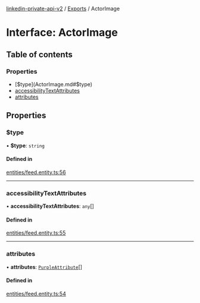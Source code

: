 [linkedin-private-api-v2](../README.md) / [Exports](../modules.md) / ActorImage

# Interface: ActorImage

## Table of contents

### Properties

- [$type](ActorImage.md#$type)
- [accessibilityTextAttributes](ActorImage.md#accessibilitytextattributes)
- [attributes](ActorImage.md#attributes)

## Properties

### $type

• **$type**: `string`

#### Defined in

[entities/feed.entity.ts:56](https://github.com/akash-gupt/linkedin-private-api/blob/db337d2/src/entities/feed.entity.ts#L56)

___

### accessibilityTextAttributes

• **accessibilityTextAttributes**: `any`[]

#### Defined in

[entities/feed.entity.ts:55](https://github.com/akash-gupt/linkedin-private-api/blob/db337d2/src/entities/feed.entity.ts#L55)

___

### attributes

• **attributes**: [`PurpleAttribute`](PurpleAttribute.md)[]

#### Defined in

[entities/feed.entity.ts:54](https://github.com/akash-gupt/linkedin-private-api/blob/db337d2/src/entities/feed.entity.ts#L54)
